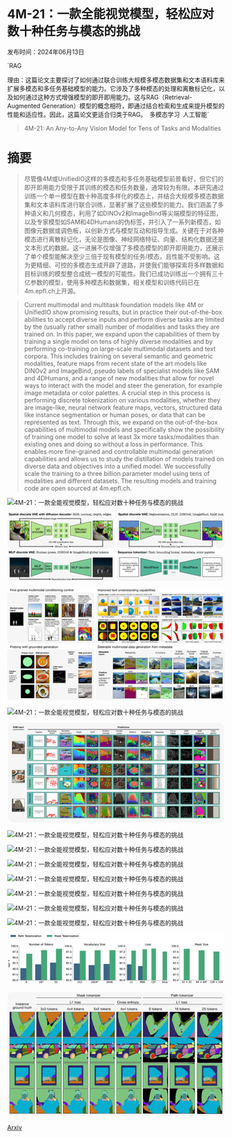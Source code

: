 # 4M-21：一款全能视觉模型，轻松应对数十种任务与模态的挑战

发布时间：2024年06月13日

`RAG

理由：这篇论文主要探讨了如何通过联合训练大规模多模态数据集和文本语料库来扩展多模态和多任务基础模型的能力。它涉及了多种模态的处理和离散标记化，以及如何通过这种方式增强模型的即开即用能力。这与RAG（Retrieval-Augmented Generation）模型的概念相符，即通过结合检索和生成来提升模型的性能和适应性。因此，这篇论文更适合归类于RAG。` `多模态学习` `人工智能`

> 4M-21: An Any-to-Any Vision Model for Tens of Tasks and Modalities

# 摘要

> 尽管像4M或UnifiedIO这样的多模态和多任务基础模型前景看好，但它们的即开即用能力受限于其训练的模态和任务数量，通常较为有限。本研究通过训练一个单一模型在数十种高度多样化的模态上，并结合大规模多模态数据集和文本语料库进行联合训练，显著扩展了这些模型的能力。我们涵盖了多种语义和几何模态，利用了如DINOv2和ImageBind等尖端模型的特征图，以及专家模型如SAM和4DHumans的伪标签，并引入了一系列新模态，如图像元数据或调色板，以创新方式与模型互动和指导生成。关键在于对各种模态进行离散标记化，无论是图像、神经网络特征、向量、结构化数据还是文本形式的数据。这一进展不仅增强了多模态模型的即开即用能力，还展示了单个模型能解决至少三倍于现有模型的任务/模态，且性能不受影响。这为更精细、可控的多模态生成开辟了道路，并使我们能够探索将多样数据和目标训练的模型整合成统一模型的可能性。我们已成功训练出一个拥有三十亿参数的模型，使用多种模态和数据集，相关模型和训练代码已在4m.epfl.ch上开源。

> Current multimodal and multitask foundation models like 4M or UnifiedIO show promising results, but in practice their out-of-the-box abilities to accept diverse inputs and perform diverse tasks are limited by the (usually rather small) number of modalities and tasks they are trained on. In this paper, we expand upon the capabilities of them by training a single model on tens of highly diverse modalities and by performing co-training on large-scale multimodal datasets and text corpora. This includes training on several semantic and geometric modalities, feature maps from recent state of the art models like DINOv2 and ImageBind, pseudo labels of specialist models like SAM and 4DHumans, and a range of new modalities that allow for novel ways to interact with the model and steer the generation, for example image metadata or color palettes. A crucial step in this process is performing discrete tokenization on various modalities, whether they are image-like, neural network feature maps, vectors, structured data like instance segmentation or human poses, or data that can be represented as text. Through this, we expand on the out-of-the-box capabilities of multimodal models and specifically show the possibility of training one model to solve at least 3x more tasks/modalities than existing ones and doing so without a loss in performance. This enables more fine-grained and controllable multimodal generation capabilities and allows us to study the distillation of models trained on diverse data and objectives into a unified model. We successfully scale the training to a three billion parameter model using tens of modalities and different datasets. The resulting models and training code are open sourced at 4m.epfl.ch.

![4M-21：一款全能视觉模型，轻松应对数十种任务与模态的挑战](../../../paper_images/2406.09406/x2.png)

![4M-21：一款全能视觉模型，轻松应对数十种任务与模态的挑战](../../../paper_images/2406.09406/x3.png)

![4M-21：一款全能视觉模型，轻松应对数十种任务与模态的挑战](../../../paper_images/2406.09406/x4.png)

![4M-21：一款全能视觉模型，轻松应对数十种任务与模态的挑战](../../../paper_images/2406.09406/x5.png)

![4M-21：一款全能视觉模型，轻松应对数十种任务与模态的挑战](../../../paper_images/2406.09406/x6.png)

![4M-21：一款全能视觉模型，轻松应对数十种任务与模态的挑战](../../../paper_images/2406.09406/x7.png)

![4M-21：一款全能视觉模型，轻松应对数十种任务与模态的挑战](../../../paper_images/2406.09406/x8.png)

![4M-21：一款全能视觉模型，轻松应对数十种任务与模态的挑战](../../../paper_images/2406.09406/x9.png)

![4M-21：一款全能视觉模型，轻松应对数十种任务与模态的挑战](../../../paper_images/2406.09406/x10.png)

![4M-21：一款全能视觉模型，轻松应对数十种任务与模态的挑战](../../../paper_images/2406.09406/x11.png)

![4M-21：一款全能视觉模型，轻松应对数十种任务与模态的挑战](../../../paper_images/2406.09406/x12.png)

![4M-21：一款全能视觉模型，轻松应对数十种任务与模态的挑战](../../../paper_images/2406.09406/x13.png)

![4M-21：一款全能视觉模型，轻松应对数十种任务与模态的挑战](../../../paper_images/2406.09406/x14.png)

![4M-21：一款全能视觉模型，轻松应对数十种任务与模态的挑战](../../../paper_images/2406.09406/x15.png)

[Arxiv](https://arxiv.org/abs/2406.09406)